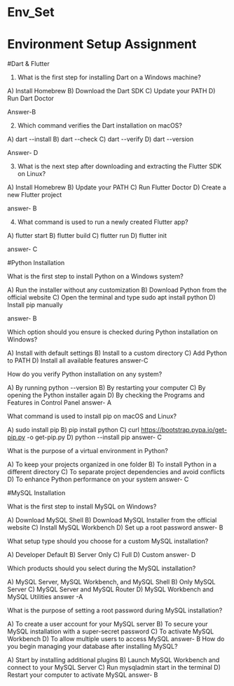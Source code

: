 # Env_Set

# Environment Setup Assignment

#Dart & Flutter

1. What is the first step for installing Dart on a Windows machine?

A) Install Homebrew
B) Download the Dart SDK
C) Update your PATH
D) Run Dart Doctor

Answer-B


2. Which command verifies the Dart installation on macOS?

A) dart --install
B) dart --check
C) dart --verify
D) dart --version

Answer- D


3. What is the next step after downloading and extracting the Flutter SDK on Linux?

A) Install Homebrew
B) Update your PATH
C) Run Flutter Doctor
D) Create a new Flutter project

answer- B


4. What command is used to run a newly created Flutter app?

A) flutter start
B) flutter build
C) flutter run
D) flutter init

answer- C

#Python Installation

What is the first step to install Python on a Windows system?

A) Run the installer without any customization
B) Download Python from the official website
C) Open the terminal and type sudo apt install python
D) Install pip manually

answer- B

Which option should you ensure is checked during Python installation on Windows?

A) Install with default settings
B) Install to a custom directory
C) Add Python to PATH
D) Install all available features
answer-C

How do you verify Python installation on any system?

A) By running python --version
B) By restarting your computer
C) By opening the Python installer again
D) By checking the Programs and Features in Control Panel
answer- A

What command is used to install pip on macOS and Linux?

A) sudo install pip
B) pip install python
C) curl https://bootstrap.pypa.io/get-pip.py -o get-pip.py
D) python --install pip
answer- C

What is the purpose of a virtual environment in Python?

A) To keep your projects organized in one folder
B) To install Python in a different directory
C) To separate project dependencies and avoid conflicts
D) To enhance Python performance on your system
answer- C

#MySQL Installation

What is the first step to install MySQL on Windows?

A) Download MySQL Shell
B) Download MySQL Installer from the official website
C) Install MySQL Workbench
D) Set up a root password
answer- B

What setup type should you choose for a custom MySQL installation?

A) Developer Default
B) Server Only
C) Full
D) Custom
answer- D

Which products should you select during the MySQL installation?

A) MySQL Server, MySQL Workbench, and MySQL Shell
B) Only MySQL Server
C) MySQL Server and MySQL Router
D) MySQL Workbench and MySQL Utilities
answer -A

What is the purpose of setting a root password during MySQL installation?

A) To create a user account for your MySQL server
B) To secure your MySQL installation with a super-secret password
C) To activate MySQL Workbench
D) To allow multiple users to access MySQL
answer- B
How do you begin managing your database after installing MySQL?

A) Start by installing additional plugins
B) Launch MySQL Workbench and connect to your MySQL Server
C) Run mysqladmin start in the terminal
D) Restart your computer to activate MySQL
answer- B
